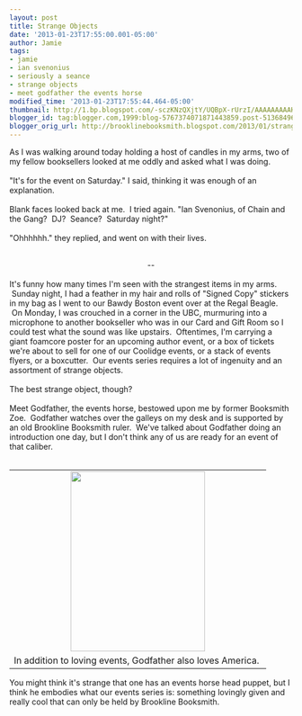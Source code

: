 ```yaml
---
layout: post
title: Strange Objects
date: '2013-01-23T17:55:00.001-05:00'
author: Jamie
tags:
- jamie
- ian svenonius
- seriously a seance
- strange objects
- meet godfather the events horse
modified_time: '2013-01-23T17:55:44.464-05:00'
thumbnail: http://1.bp.blogspot.com/-sczKNzQXjtY/UQBpX-rUrzI/AAAAAAAAAHM/vwJHDUnbGZU/s72-c/photo+(10).JPG
blogger_id: tag:blogger.com,1999:blog-5767374071871443859.post-5136849613480142174
blogger_orig_url: http://brooklinebooksmith.blogspot.com/2013/01/strange-objects.html
---
```


As I was walking around today holding a host of candles in my arms, two of my fellow booksellers looked at me oddly and asked what I was doing.<br /><br />"It's for the event on Saturday." I said, thinking it was enough of an explanation.<br /><br />Blank faces looked back at me. &nbsp;I tried again. "Ian Svenonius, of Chain and the Gang? &nbsp;DJ? &nbsp;Seance? &nbsp;Saturday night?"<br /><br />"Ohhhhhh." they replied, and went on with their lives. <br /><br /><div style="text-align: center;">--</div><br />It's funny how many times I'm seen with the strangest items in my arms. &nbsp;Sunday night, I had a feather in my hair and rolls of "Signed Copy" stickers in my bag as I went to our Bawdy Boston event over at the Regal Beagle. &nbsp;On Monday, I was crouched in a corner in the UBC, murmuring into a microphone to another bookseller who was in our Card and Gift Room so I could test what the sound was like upstairs. &nbsp;Oftentimes, I'm carrying a giant foamcore poster for an upcoming author event, or a box of tickets we're about to sell for one of our Coolidge events, or a stack of events flyers, or a boxcutter. &nbsp;Our events series requires a lot of ingenuity and an assortment of strange objects.<br /><br />The best strange object, though?<br /><br />Meet Godfather, the events horse, bestowed upon me by former Booksmith Zoe. &nbsp;Godfather watches over the galleys on my desk and is supported by an old Brookline Booksmith ruler. &nbsp;We've talked about Godfather doing an introduction one day, but I don't think any of us are ready for an event of that caliber.<br /><br /><table align="center" cellpadding="0" cellspacing="0" class="tr-caption-container" style="margin-left: auto; margin-right: auto; text-align: center;"><tbody><tr><td style="text-align: center;"><a href="http://1.bp.blogspot.com/-sczKNzQXjtY/UQBpX-rUrzI/AAAAAAAAAHM/vwJHDUnbGZU/s1600/photo+(10).JPG" imageanchor="1" style="margin-left: auto; margin-right: auto;"><img border="0" height="320" src="http://1.bp.blogspot.com/-sczKNzQXjtY/UQBpX-rUrzI/AAAAAAAAAHM/vwJHDUnbGZU/s320/photo+(10).JPG" width="239" /></a></td></tr><tr><td class="tr-caption" style="text-align: center;">In addition to loving events, Godfather also loves America.&nbsp;</td></tr></tbody></table>You might think it's strange that one has an events horse head puppet, but I think he embodies what our events series is: something lovingly given and really cool that can only be held by Brookline Booksmith.